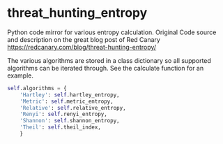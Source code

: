 # threat_hunting_entropy
Python code mirror for various entropy calculation.
Original Code source and description on the great blog post of Red Canary https://redcanary.com/blog/threat-hunting-entropy/

The various algorithms are stored in a class dictionary so all supported algorithms can be iterated through.
See the calculate function for an example.

```python
self.algorithms = {
    'Hartley': self.hartley_entropy,
    'Metric': self.metric_entropy,
    'Relative': self.relative_entropy,
    'Renyi': self.renyi_entropy,
    'Shannon': self.shannon_entropy,
    'Theil': self.theil_index,
    }
```

